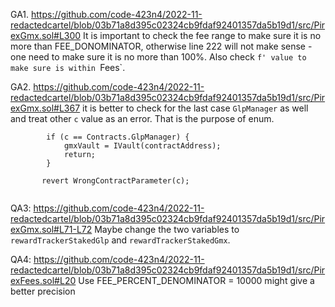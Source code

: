 GA1. https://github.com/code-423n4/2022-11-redactedcartel/blob/03b71a8d395c02324cb9fdaf92401357da5b19d1/src/PirexGmx.sol#L300
It is important to check the fee range to make sure it is no more than FEE_DONOMINATOR, otherwise line 222 will not make sense - one need to make sure it is no more than 100%. Also check `f' value to make sure is within `Fees`. 

GA2. https://github.com/code-423n4/2022-11-redactedcartel/blob/03b71a8d395c02324cb9fdaf92401357da5b19d1/src/PirexGmx.sol#L367
it is better to check for the last case ``GlpManager`` as well and treat other ``c`` value as an error. That is the purpose of enum. 
```
        if (c == Contracts.GlpManager) {
            gmxVault = IVault(contractAddress);
            return;
        }
 
       revert WrongContractParameter(c);
    
```

QA3: https://github.com/code-423n4/2022-11-redactedcartel/blob/03b71a8d395c02324cb9fdaf92401357da5b19d1/src/PirexGmx.sol#L71-L72
Maybe change the two variables to ``rewardTrackerStakedGlp`` and ``rewardTrackerStakedGmx``. 

QA4: https://github.com/code-423n4/2022-11-redactedcartel/blob/03b71a8d395c02324cb9fdaf92401357da5b19d1/src/PirexFees.sol#L20
Use FEE_PERCENT_DENOMINATOR = 10000 might give a better precision





